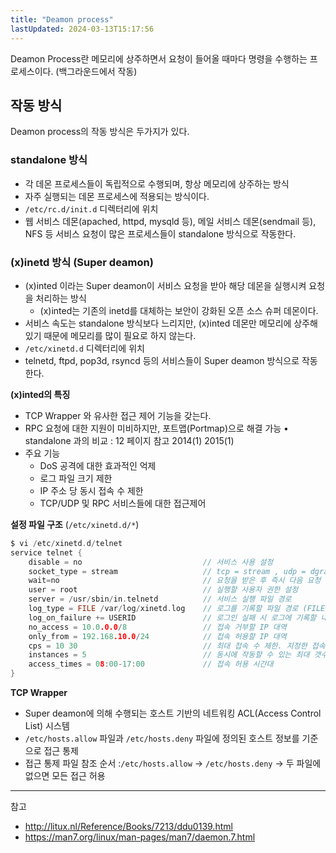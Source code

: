 ```yaml
---
title: "Deamon process"
lastUpdated: 2024-03-13T15:17:56
---
```


Deamon Process란 메모리에 상주하면서 요청이 들어올 때마다 명령을 수행하는 프로세스이다. (백그라운드에서 작동)

## 작동 방식

Deamon process의 작동 방식은 두가지가 있다.

### standalone 방식

- 각 데몬 프로세스들이 독립적으로 수행되며, 항상 메모리에 상주하는 방식
- 자주 실행되는 데몬 프로세스에 적용되는 방식이다.
- `/etc/rc.d/init.d` 디렉터리에 위치
- 웹 서비스 데몬(apached, httpd, mysqld 등), 메일 서비스 데몬(sendmail 등), NFS 등 서비스 요청이 많은 프로세스들이 standalone 방식으로 작동한다.

### (x)inetd 방식 (Super deamon)
- (x)inted 이라는 Super deamon이 서비스 요청을 받아 해당 데몬을 실행시켜 요청을 처리하는 방식
  - (x)inted는 기존의 inetd를 대체하는 보안이 강화된 오픈 소스 슈퍼 데몬이다.
- 서비스 속도는 standalone 방식보다 느리지만, (x)inted 데몬만 메모리에 상주해 있기 때문에 메모리를 많이 필요로 하지 않는다.
- `/etc/xinetd.d` 디렉터리에 위치
- telnetd, ftpd, pop3d, rsyncd 등의 서비스들이 Super deamon 방식으로 작동한다.

**(x)inted의 특징**
- TCP Wrapper 와 유사한 접근 제어 기능을 갖는다.
- RPC 요청에 대한 지원이 미비하지만, 포트맵(Portmap)으로 해결 가능 • standalone 과의 비교 : 12 페이지 참고 2014(1) 2015(1)
- 주요 기능
  - DoS 공격에 대한 효과적인 억제
  - 로그 파일 크기 제한
  - IP 주소 당 동시 접속 수 제한
  - TCP/UDP 및 RPC 서비스들에 대한 접근제어

**설정 파일 구조** (`/etc/xinetd.d/*`)  
```c
$ vi /etc/xinetd.d/telnet
service telnet {
    disable = no                           // 서비스 사용 설정
    socket_type = stream                   // tcp = stream , udp = dgram
    wait=no                                // 요청을 받은 후 즉시 다음 요청 처리(no)
    user = root                            // 실행할 사용자 권한 설정
    server = /usr/sbin/in.telnetd          // 서비스 실행 파일 경로
    log_type = FILE /var/log/xinetd.log    // 로그를 기록할 파일 경로 (FILE 선택자 사용 시)
    log_on_failure += USERID               // 로그인 실패 시 로그에 기록할 내용
    no_access = 10.0.0.0/8                 // 접속 거부할 IP 대역    
    only_from = 192.168.10.0/24            // 접속 허용할 IP 대역    
    cps = 10 30                            // 최대 접속 수 제한. 지정한 접속 수 초과할 시 지정 시간동안 서비스가 비활성화됨
    instances = 5                          // 동시에 작동할 수 있는 최대 갯수
    access_times = 08:00-17:00             // 접속 허용 시간대
}
```

**TCP Wrapper**
- Super deamon에 의해 수행되는 호스트 기반의 네트워킹 ACL(Access Control List) 시스템
- `/etc/hosts.allow` 파일과 `/etc/hosts.deny` 파일에 정의된 호스트 정보를 기준으로 접근 통제
- 접근 통제 파일 참조 순서 :`/etc/hosts.allow` → `/etc/hosts.deny` → 두 파일에 없으면 모든 접근 허용

---
참고
- http://litux.nl/Reference/Books/7213/ddu0139.html
- https://man7.org/linux/man-pages/man7/daemon.7.html